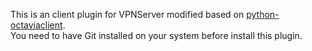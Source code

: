This is an client plugin for VPNServer modified based on [python-octaviaclient](https://github.com/openstack/python-octaviaclient).  
You need to have Git installed on your system before install this plugin.